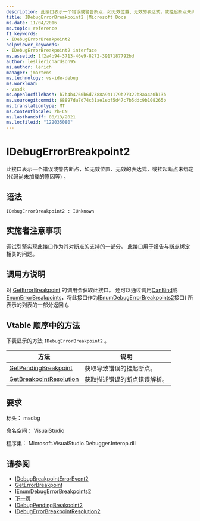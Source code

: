 ```yaml
---
description: 此接口表示一个错误或警告断点，如无效位置、无效的表达式，或挂起断点未绑定 (代码尚未加载的原因等) 。
title: IDebugErrorBreakpoint2 |Microsoft Docs
ms.date: 11/04/2016
ms.topic: reference
f1_keywords:
- IDebugErrorBreakpoint2
helpviewer_keywords:
- IDebugErrorBreakpoint2 interface
ms.assetid: 1f2a4b94-3713-46e9-8272-3917187792bd
author: leslierichardson95
ms.author: lerich
manager: jmartens
ms.technology: vs-ide-debug
ms.workload:
- vssdk
ms.openlocfilehash: b7b4b4760b6d7388a9b1179b27322b8aa4a0b13b
ms.sourcegitcommit: 68897da7d74c31ae1ebf5d47c7b5ddc9b108265b
ms.translationtype: MT
ms.contentlocale: zh-CN
ms.lasthandoff: 08/13/2021
ms.locfileid: "122035080"
---
```

# <a name="idebugerrorbreakpoint2"></a>IDebugErrorBreakpoint2
此接口表示一个错误或警告断点，如无效位置、无效的表达式，或挂起断点未绑定 (代码尚未加载的原因等) 。

## <a name="syntax"></a>语法

```
IDebugErrorBreakpoint2 : IUnknown
```

## <a name="notes-for-implementers"></a>实施者注意事项
 调试引擎实现此接口作为其对断点的支持的一部分。 此接口用于报告与断点绑定相关的问题。

## <a name="notes-for-callers"></a>调用方说明
 对 [GetErrorBreakpoint](../../../extensibility/debugger/reference/idebugbreakpointerrorevent2-geterrorbreakpoint.md) 的调用会获取此接口。 还可以通过调用[CanBind](../../../extensibility/debugger/reference/idebugpendingbreakpoint2-canbind.md)或[EnumErrorBreakpoints](../../../extensibility/debugger/reference/idebugpendingbreakpoint2-enumerrorbreakpoints.md)，将此接口作为[IEnumDebugErrorBreakpoints2](../../../extensibility/debugger/reference/ienumdebugerrorbreakpoints2.md)接口) 所表示的列表的一部分返回 (。

## <a name="methods-in-vtable-order"></a>Vtable 顺序中的方法
 下表显示的方法 `IDebugErrorBreakpoint2` 。

|方法|说明|
|------------|-----------------|
|[GetPendingBreakpoint](../../../extensibility/debugger/reference/idebugerrorbreakpoint2-getpendingbreakpoint.md)|获取导致错误的挂起断点。|
|[GetBreakpointResolution](../../../extensibility/debugger/reference/idebugerrorbreakpoint2-getbreakpointresolution.md)|获取描述错误的断点错误解析。|

## <a name="requirements"></a>要求
 标头： msdbg

 命名空间： VisualStudio

 程序集： Microsoft.VisualStudio.Debugger.Interop.dll

## <a name="see-also"></a>请参阅
- [IDebugBreakpointErrorEvent2](../../../extensibility/debugger/reference/idebugbreakpointerrorevent2.md)
- [GetErrorBreakpoint](../../../extensibility/debugger/reference/idebugbreakpointerrorevent2-geterrorbreakpoint.md)
- [IEnumDebugErrorBreakpoints2](../../../extensibility/debugger/reference/ienumdebugerrorbreakpoints2.md)
- [下一页](../../../extensibility/debugger/reference/ienumdebugerrorbreakpoints2-next.md)
- [IDebugPendingBreakpoint2](../../../extensibility/debugger/reference/idebugpendingbreakpoint2.md)
- [IDebugErrorBreakpointResolution2](../../../extensibility/debugger/reference/idebugerrorbreakpointresolution2.md)
